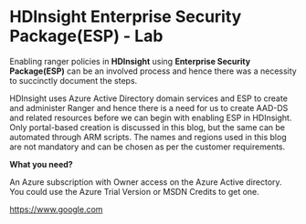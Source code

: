 # HDInsight Enterprise Security Package(ESP) - Lab 

Enabling ranger policies in **HDInsight** using **Enterprise Security Package(ESP)** can be an involved process and hence there was a necessity to succinctly document the steps.

HDInsight uses Azure Active Directory domain services and ESP to create and administer Ranger and hence there is a need for us to create AAD-DS and related resources before we can begin with enabling ESP in HDInsight. Only portal-based creation is discussed in this blog, but the same can be automated through ARM scripts. The names and regions used in this blog are not mandatory and can be chosen as per the customer requirements.

**What you need?**

An Azure subscription with Owner access on the Azure Active directory. You could use the Azure Trial Version or MSDN Credits to get one.


<https://www.google.com>

